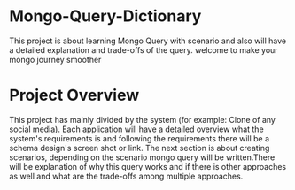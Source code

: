 # Mongo-Query-Dictionary
This project is about learning Mongo Query with scenario and also will have a detailed explanation and trade-offs of the query. welcome to make your mongo journey  smoother

# Project Overview
This project has mainly divided by the system (for example: Clone of any social media). Each application will have a detailed overview what the system's requirements is and following the requirements there will be a schema design's screen shot or link. The next section is about creating scenarios, depending on the scenario mongo query will be written.There will be explanation of why this query works and if there is other approaches as well and what are the trade-offs among multiple approaches.
